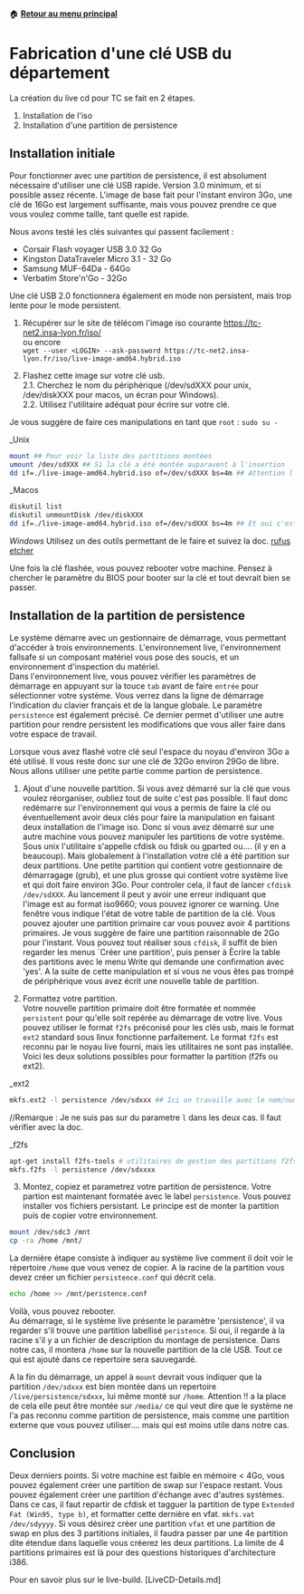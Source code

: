 :house: [**Retour au menu principal**](/TChelp)

# Fabrication d'une clé USB du département

La création du live cd pour TC se fait en 2 étapes.

1. Installation de l'iso
2. Installation d'une partition de persistence
  
## Installation initiale

Pour fonctionner avec une partition de persistence, il est absolument nécessaire d'utiliser une clé USB rapide. Version 3.0 minimum, et si possible assez récente. L'image de base fait pour l'instant environ 3Go, une clé de 16Go est largement suffisante, mais vous pouvez prendre ce que vous voulez comme taille, tant quelle est rapide.  

Nous avons testé les clés suivantes qui passent facilement :  

- Corsair Flash voyager USB 3.0 32 Go
- Kingston DataTraveler Micro 3.1 - 32 Go
- Samsung MUF-64Da - 64Go
- Verbatim Store'n'Go - 32Go

Une clé USB 2.0 fonctionnera également en mode non persistent, mais trop lente pour le mode persistent.

1. Récupérer sur le site de télécom l'image iso courante
<https://tc-net2.insa-lyon.fr/iso/>  
ou encore  
`wget --user <LOGIN> --ask-password https://tc-net2.insa-lyon.fr/iso/live-image-amd64.hybrid.iso`

2. Flashez cette image sur votre clé usb.  
2.1. Cherchez le nom du périphérique (/dev/sdXXX pour unix, /dev/diskXXX pour macos, un écran pour Windows).  
2.2. Utilisez l'utilitaire adéquat pour écrire sur votre clé.  

Je vous suggère de faire ces manipulations en tant que `root` : `sudo su -`

_Unix

```bash
mount ## Pour voir la liste des partitions montées
umount /dev/sdXXX ## Si la clé a été montée auparavent à l'insertion
dd if=./live-image-amd64.hybrid.iso of=/dev/sdXXX bs=4m ## Attention l'image détruit tout le disque comme par exemple sdc ou sdd. /dev/sdc ou /dev/sdd
```

_Macos

```bash
diskutil list
diskutil unmountDisk /dev/diskXXX 
dd if=./live-image-amd64.hybrid.iso of=/dev/sdXXX bs=4m ## Et oui c'est aussi un unix
```

_Windows_
Utilisez un des outils permettant de le faire et suivez la doc.
[rufus](https://rufus.ie/fr/)
[etcher](https://www.balena.io/etcher/)

Une fois la clé flashée, vous pouvez rebooter votre machine. Pensez à chercher le paramètre du BIOS pour booter sur la clé et tout devrait bien se passer.  

## Installation de la partition de persistence

Le système démarre avec un gestionnaire de démarrage, vous permettant d'accéder à trois environnements. L'environnement live, l'environnement fallsafe si un composant matériel vous pose des soucis, et un environnement d'inspection du matériel.  
Dans l'environnement live, vous pouvez vérifier les paramètres de démarrage en appuyant sur la touce `tab` avant de faire `entrée` pour sélectionner votre système. Vous verrez dans la ligne de démarrage l'indication du clavier français et de la langue globale. Le paramètre `persistence` est également précisé. Ce dernier permet d'utiliser une autre partition pour rendre persistent les modifications que vous aller faire dans votre espace de travail.  

Lorsque vous avez flashé votre clé seul l'espace du noyau d'environ 3Go a été utilisé. Il vous reste donc sur une clé de 32Go environ 29Go de libre. Nous allons utiliser une petite partie comme partion de persistence.  

1. Ajout d'une nouvelle partition. Si vous avez démarré sur la clé que vous voulez réorganiser, oubliez tout de suite c'est pas possible. Il faut donc redémarre sur l'environnement qui vous a permis de faire la clé ou éventuellement avoir deux clés pour faire la manipulation en faisant deux installation de l'image iso. Donc si vous avez démarré sur une autre machine vous pouvez manipuler les partitions de votre système. Sous unix l'utilitaire s'appelle cfdisk ou fdisk ou gparted ou.... (il y en a beaucoup). Mais globalement à l'installation votre clé a été partition sur deux partitions. Une petite partition qui contient votre gestionnaire de démarragage (grub), et une plus grosse qui contient votre système live et qui doit faire environ 3Go. Pour controler cela, il faut de lancer `cfdisk /dev/sdXXX`. Au lancement il peut y avoir une erreur indiquant que l'image est au format iso9660; vous pouvez ignorer ce warning. Une fenêtre vous indique l'état de votre table de partition de la clé. Vous pouvez ajouter une partition primaire car vous pouvez avoir 4 partitions primaires. Je vous suggère de faire une partition raisonnable de 2Go pour l'instant. Vous pouvez tout réaliser sous `cfdisk`, il suffit de bien regarder les menus `Créer une partition', puis penser à Ècrire la table des partitions avec le menu Write qui demande une confirmation avec 'yes'. A la suite de cette manipulation et si vous ne vous êtes pas trompé de périphérique vous avez écrit une nouvelle table de partition. 

2. Formattez votre partition.  
Votre nouvelle partition primaire doit être formatée et nommée `persistent` pour qu'elle soit repérée au démarrage de votre live. Vous pouvez utiliser le format `f2fs` préconisé pour les clés usb, mais le format `ext2` standard sous linux fonctionne parfaitement. Le format `f2fs` est reconnu par le noyau live fourni, mais les utilitaires ne sont pas installée. Voici les deux solutions possibles pour formatter la partition (f2fs ou ext2).

_ext2

```bash
mkfs.ext2 -l persistence /dev/sdxxx ## Ici on travaille avec le nom/numéro de partition sdc1 ou sdc2 ou sdd4, etc...
```

//Remarque : Je ne suis pas sur du parametre `l` dans les deux cas. Il faut vérifier avec la doc.

_f2fs

```bash
apt-get install f2fs-tools # utilitaires de gestion des partitions f2fs
mkfs.f2fs -l persistence /dev/sdxxxx
```

3. Montez, copiez et parametrez votre partition de persistence.
Votre partion est maintenant formatée avec le label `persistence`. Vous pouvez installer vos fichiers persistant. Le principe est de monter la partition puis de copier votre environnement.

```bash
mount /dev/sdc3 /mnt
cp -ra /home /mnt/
```

La dernière étape consiste à indiquer au système live comment il doit voir le répertoire `/home` que vous venez de copier. A la racine de la partition vous devez créer un fichier `persistence.conf` qui décrit cela.  

```bash
echo /home >> /mnt/peristence.conf
```

Voilà, vous pouvez rebooter.  
Au démarrage, si le système live présente le paramètre 'persistence', il va regarder s'il trouve une partition labellisé `peristence`. Si oui, il regarde à la racine s'il y a un fichier de description du montage de persistence. Dans notre cas, il montera `/home` sur la nouvelle partition de la clé USB. Tout ce qui est ajouté dans ce repertoire sera sauvegardé.

A la fin du démarrage, un appel à `mount` devrait vous indiquer que la partition `/dev/sdxxx` est bien montée dans un repertoire `/live/persistence/sdxxx`, lui même monté sur `/home`. Attention !! a la place de cela elle peut être montée sur `/media/` ce qui veut dire que le système ne l'a pas reconnu comme partition de persistence, mais comme une partition externe que vous pouvez utiliser.... mais qui est moins utile dans notre cas.

## Conclusion

Deux derniers points. Si votre machine est faible en mémoire < 4Go, vous pouvez également créer une partition de swap sur l'espace restant. Vous pouvez également créer une partition d'échange avec d'autres systèmes. Dans ce cas, il faut repartir de cfdisk et tagguer la partition de type `Extended Fat (Win95, type b)`, et formatter cette dernière en vfat. `mkfs.vat /dev/sdyyyy`.  Si vous désirez créer une partition `vfat` et une partition de swap en plus des 3 partitions initiales, il faudra passer par une 4e partition dite étendue dans laquelle vous créerez les deux partitions. La limite de 4 partitions primaires est là pour des questions historiques d'architecture i386.

Pour en savoir plus sur le live-build. [LiveCD-Details.md]
